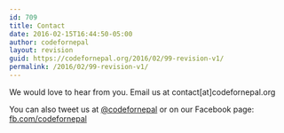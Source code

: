```yaml
---
id: 709
title: Contact
date: 2016-02-15T16:44:50-05:00
author: codefornepal
layout: revision
guid: https://codefornepal.org/2016/02/99-revision-v1/
permalink: /2016/02/99-revision-v1/
---
```

We would love to hear from you. Email us at contact[at]codefornepal.org

You can also tweet us at [@codefornepal](https://twitter.com/codefornepal) or on our Facebook page: [fb.com/codefornepal](https://www.facebook.com/codefornepal)